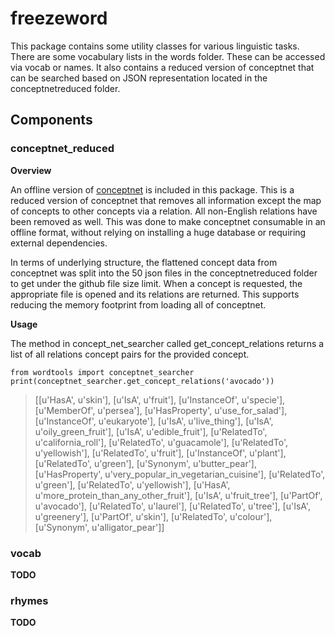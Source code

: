 # freezeword
This package contains some utility classes for various linguistic tasks. There are some vocabulary lists in the words folder. These can be accessed via vocab or names. It also contains a reduced version of conceptnet that can be searched based on JSON representation located in the conceptnetreduced folder.

## Components

### conceptnet_reduced
**Overview**

An offline version of [conceptnet](http://conceptnet5.media.mit.edu/) is included in this package. This is a reduced version of conceptnet that removes all information except the map of concepts to other concepts via a relation. All non-English relations have been removed as well. This was done to make conceptnet consumable in an offline format, without relying on installing a huge database or requiring external dependencies.

In terms of underlying structure, the flattened concept data from conceptnet was split into the 50 json files in the conceptnetreduced folder to get under the github file size limit. When a concept is requested, the appropriate file is opened and its relations are returned. This supports reducing the memory footprint from loading all of conceptnet.

**Usage**

The method in concept_net_searcher called get_concept_relations returns a list of all relations concept pairs for the provided concept.

    from wordtools import conceptnet_searcher
    print(conceptnet_searcher.get_concept_relations('avocado'))

>[[u'HasA', u'skin'], [u'IsA', u'fruit'], [u'InstanceOf', u'specie'], [u'MemberOf', u'persea'], [u'HasProperty',     u'use_for_salad'], [u'InstanceOf', u'eukaryote'], [u'IsA', u'live_thing'], [u'IsA', u'oily_green_fruit'], [u'IsA', u'edible_fruit'], [u'RelatedTo', u'california_roll'], [u'RelatedTo', u'guacamole'], [u'RelatedTo', u'yellowish'], [u'RelatedTo', u'fruit'], [u'InstanceOf', u'plant'], [u'RelatedTo', u'green'], [u'Synonym', u'butter_pear'], [u'HasProperty', u'very_popular_in_vegetarian_cuisine'], [u'RelatedTo', u'green'], [u'RelatedTo', u'yellowish'], [u'HasA', u'more_protein_than_any_other_fruit'], [u'IsA', u'fruit_tree'], [u'PartOf', u'avocado'], [u'RelatedTo', u'laurel'], [u'RelatedTo', u'tree'], [u'IsA', u'greenery'], [u'PartOf', u'skin'], [u'RelatedTo', u'colour'], [u'Synonym', u'alligator_pear']]

### vocab
**TODO**
### rhymes
**TODO**

